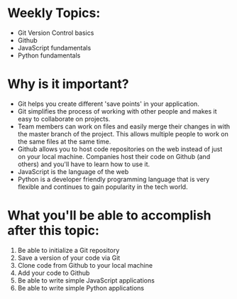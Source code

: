 # Weekly Topics:
- Git Version Control basics 
- Github
- JavaScript fundamentals
- Python fundamentals

# Why is it important?
- Git helps you create different 'save points' in your application.
- Git simplifies the process of working with other people and makes it easy to collaborate on projects. 
- Team members can work on files and easily merge their changes in with the master branch of the project. This allows multiple people to work on the same files at the same time.
- Github allows you to host code repositories on the web instead of just on your local machine. Companies host their code on Github (and others) and you'll have to learn how to use it. 
- JavaScript is the language of the web
- Python is a developer friendly programming language that is very flexible and continues to gain popularity in the tech world.

# What you'll be able to accomplish after this topic:
1. Be able to initialize a Git repository
2. Save a version of your code via Git
3. Clone code from Github to your local machine
4. Add your code to Github
5. Be able to write simple JavaScript applications
6. Be able to write simple Python applications


